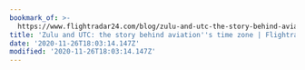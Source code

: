 ```yaml
---
bookmark_of: >-
  https://www.flightradar24.com/blog/zulu-and-utc-the-story-behind-aviations-time-zone/
title: 'Zulu and UTC: the story behind aviation''s time zone | Flightradar24 Blog'
date: '2020-11-26T18:03:14.147Z'
modified: '2020-11-26T18:03:14.147Z'
---
```

 
